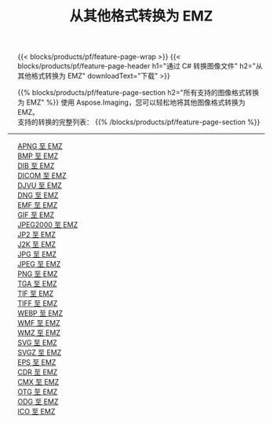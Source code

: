 ﻿---
title: 从其他格式转换为 EMZ 
weight: 3920
url: /zh-hans/java/conversion/to/emz 
lang: zh-hans
langdirlevel: 2
locales: zh-hans,ja,it,ru,de,es,fr,nl,id,lt,pl,pt,vi,tr,ko,zh-hant,ar,hi,th,sv,cs,uk,he
description: 使用 Aspose.Imaging，您可以轻松地将其他格式转换为 EMZ
---

{{< blocks/products/pf/feature-page-wrap >}}
{{< blocks/products/pf/feature-page-header h1="通过 C# 转换图像文件" h2="从其他格式转换为 EMZ" downloadText="下载" >}}


{{% blocks/products/pf/feature-page-section  h2="所有支持的图像格式转换为 EMZ" %}}
使用 Aspose.Imaging，您可以轻松地将其他图像格式转换为 EMZ。
<br/>
支持的转换的完整列表：
{{% /blocks/products/pf/feature-page-section %}}
<div class="container-fluid productfamilypage bg-gray">
    <div class="convertypes bg-gray agp-content section">
        <div class="container">
		<hr style="margin-left:-20px;"/>
		<div class="row other-converters">
		    <div class='col-md-2 other-converter remove-lp remove-rp'><a href="/imaging/zh-hans/java/conversion/apng-to-emz" >APNG 至 EMZ</a></div>
<div class='col-md-2 other-converter remove-lp remove-rp'><a href="/imaging/zh-hans/java/conversion/bmp-to-emz" >BMP 至 EMZ</a></div>
<div class='col-md-2 other-converter remove-lp remove-rp'><a href="/imaging/zh-hans/java/conversion/dib-to-emz" >DIB 至 EMZ</a></div>
<div class='col-md-2 other-converter remove-lp remove-rp'><a href="/imaging/zh-hans/java/conversion/dicom-to-emz" >DICOM 至 EMZ</a></div>
<div class='col-md-2 other-converter remove-lp remove-rp'><a href="/imaging/zh-hans/java/conversion/djvu-to-emz" >DJVU 至 EMZ</a></div>
<div class='col-md-2 other-converter remove-lp remove-rp'><a href="/imaging/zh-hans/java/conversion/dng-to-emz" >DNG 至 EMZ</a></div>
<div class='col-md-2 other-converter remove-lp remove-rp'><a href="/imaging/zh-hans/java/conversion/emf-to-emz" >EMF 至 EMZ</a></div>
<div class='col-md-2 other-converter remove-lp remove-rp'><a href="/imaging/zh-hans/java/conversion/gif-to-emz" >GIF 至 EMZ</a></div>
<div class='col-md-2 other-converter remove-lp remove-rp'><a href="/imaging/zh-hans/java/conversion/jpeg2000-to-emz" >JPEG2000 至 EMZ</a></div>
<div class='col-md-2 other-converter remove-lp remove-rp'><a href="/imaging/zh-hans/java/conversion/jp2-to-emz" >JP2 至 EMZ</a></div>
<div class='col-md-2 other-converter remove-lp remove-rp'><a href="/imaging/zh-hans/java/conversion/j2k-to-emz" >J2K 至 EMZ</a></div>
<div class='col-md-2 other-converter remove-lp remove-rp'><a href="/imaging/zh-hans/java/conversion/jpg-to-emz" >JPG 至 EMZ</a></div>
<div class='col-md-2 other-converter remove-lp remove-rp'><a href="/imaging/zh-hans/java/conversion/jpeg-to-emz" >JPEG 至 EMZ</a></div>
<div class='col-md-2 other-converter remove-lp remove-rp'><a href="/imaging/zh-hans/java/conversion/png-to-emz" >PNG 至 EMZ</a></div>
<div class='col-md-2 other-converter remove-lp remove-rp'><a href="/imaging/zh-hans/java/conversion/tga-to-emz" >TGA 至 EMZ</a></div>
<div class='col-md-2 other-converter remove-lp remove-rp'><a href="/imaging/zh-hans/java/conversion/tif-to-emz" >TIF 至 EMZ</a></div>
<div class='col-md-2 other-converter remove-lp remove-rp'><a href="/imaging/zh-hans/java/conversion/tiff-to-emz" >TIFF 至 EMZ</a></div>
<div class='col-md-2 other-converter remove-lp remove-rp'><a href="/imaging/zh-hans/java/conversion/webp-to-emz" >WEBP 至 EMZ</a></div>
<div class='col-md-2 other-converter remove-lp remove-rp'><a href="/imaging/zh-hans/java/conversion/wmf-to-emz" >WMF 至 EMZ</a></div>
<div class='col-md-2 other-converter remove-lp remove-rp'><a href="/imaging/zh-hans/java/conversion/wmz-to-emz" >WMZ 至 EMZ</a></div>
<div class='col-md-2 other-converter remove-lp remove-rp'><a href="/imaging/zh-hans/java/conversion/svg-to-emz" >SVG 至 EMZ</a></div>
<div class='col-md-2 other-converter remove-lp remove-rp'><a href="/imaging/zh-hans/java/conversion/svgz-to-emz" >SVGZ 至 EMZ</a></div>
<div class='col-md-2 other-converter remove-lp remove-rp'><a href="/imaging/zh-hans/java/conversion/eps-to-emz" >EPS 至 EMZ</a></div>
<div class='col-md-2 other-converter remove-lp remove-rp'><a href="/imaging/zh-hans/java/conversion/cdr-to-emz" >CDR 至 EMZ</a></div>
<div class='col-md-2 other-converter remove-lp remove-rp'><a href="/imaging/zh-hans/java/conversion/cmx-to-emz" >CMX 至 EMZ</a></div>
<div class='col-md-2 other-converter remove-lp remove-rp'><a href="/imaging/zh-hans/java/conversion/otg-to-emz" >OTG 至 EMZ</a></div>
<div class='col-md-2 other-converter remove-lp remove-rp'><a href="/imaging/zh-hans/java/conversion/odg-to-emz" >ODG 至 EMZ</a></div>
<div class='col-md-2 other-converter remove-lp remove-rp'><a href="/imaging/zh-hans/java/conversion/ico-to-emz" >ICO 至 EMZ</a></div>
                </div>
        </div>
    </div>
</div>
<br/>

